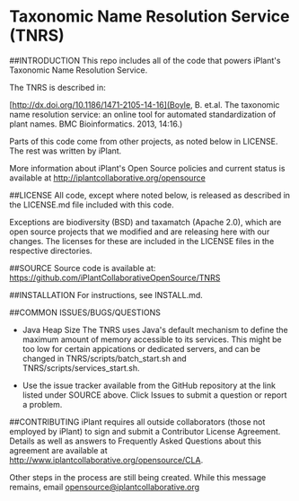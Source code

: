 Taxonomic Name Resolution Service (TNRS)
========================================

##INTRODUCTION
This repo includes all of the code that powers iPlant's Taxonomic 
Name Resolution Service.

The TNRS is described in:

[http://dx.doi.org/10.1186/1471-2105-14-16](Boyle, B. et.al. The taxonomic name resolution service: an online tool for automated standardization of plant names. BMC Bioinformatics. 2013, 14:16.)

Parts of this code come from other projects, as noted below in 
LICENSE. The rest was written by iPlant.

More information about iPlant's Open Source policies and current 
status is available at 
http://iplantcollaborative.org/opensource


##LICENSE
All code, except where noted below, is released as described in the 
LICENSE.md file included with this code.

Exceptions are biodiversity (BSD) and taxamatch (Apache 2.0), which
are open source projects that we modified and are releasing here with
our changes. The licenses for these are included in the LICENSE files
in the respective directories.


##SOURCE
Source code is available at: https://github.com/iPlantCollaborativeOpenSource/TNRS


##INSTALLATION
For instructions, see INSTALL.md.


##COMMON ISSUES/BUGS/QUESTIONS
* Java Heap Size
The TNRS uses Java's default mechanism to define the maximum amount of memory accessible to its services. This might be too low for certain appications or dedicated servers, and can be changed in TNRS/scripts/batch_start.sh and TNRS/scripts/services_start.sh.
 
* Use the issue tracker available from the GitHub repository at the link listed under SOURCE above. Click Issues to submit a question or report a problem.


##CONTRIBUTING
iPlant requires all outside collaborators (those not employed by iPlant) to sign and submit a Contributor License Agreement. Details as well as answers to Frequently Asked Questions about this agreement are available at http://www.iplantcollaborative.org/opensource/CLA.

Other steps in the process are still being created. While this message remains, email opensource@iplantcollaborative.org
